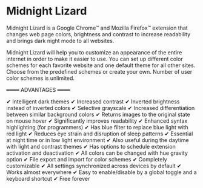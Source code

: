 # Midnight Lizard 
Midnight Lizard is a Google Chrome™ and Mozilla Firefox™ extension that changes web page colors, brightness and contrast to increase readability and brings dark night mode to all websites.

Midnight Lizard will help you to customize an appearance of the entire internet in order to make it easier to use.
You can set up different color schemes for each favorite website and one default theme for all other sites.
Choose from the predefined schemes or create your own. Number of user color schemes is unlimited.

━━━━ ADVANTAGES ━━━━

  ✔ Intelligent dark themes
  ✔ Increased contrast
  ✔ Inverted brightness instead of inverted colors
  ✔ Selective grayscale
  ✔ Increased differentiation between similar background colors
  ✔ Returns images to the original state on mouse hover
  ✔ Significantly improves readability
  ✔ Enhanced syntax highlighting (for programmers)
  ✔ Has blue filter to replace blue light with red light
  ✔ Reduces eye strain and disruption of sleep patterns
  ✔ Essential at night time or in low light environment
  ✔ Also useful during the daytime with light and contrast themes
  ✔ Has options to schedule extension activation and deactivation
  ✔ All colors can be changed with hue gravity option
  ✔ File export and import for color schemes
  ✔ Completely customizable
  ✔ All settings synchronized across devices by default
  ✔ Works almost everywhere
  ✔ Easy to enable/disable by a global toggle and a keyboard shortcut
  ✔ Free forever
